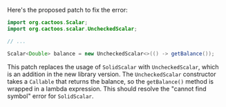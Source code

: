 Here's the proposed patch to fix the error:

```java
import org.cactoos.Scalar;
import org.cactoos.scalar.UncheckedScalar;

// ...

Scalar<Double> balance = new UncheckedScalar<>(() -> getBalance());
```

This patch replaces the usage of `SolidScalar` with `UncheckedScalar`, which is an addition in the new library version. The `UncheckedScalar` constructor takes a `Callable` that returns the balance, so the `getBalance()` method is wrapped in a lambda expression. This should resolve the "cannot find symbol" error for `SolidScalar`.